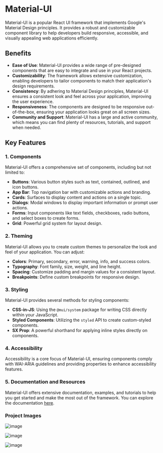 # Material-UI

Material-UI is a popular React UI framework that implements Google's Material Design principles. It provides a robust and customizable component library to help developers build responsive, accessible, and visually appealing web applications efficiently.

## Benefits

- **Ease of Use**: Material-UI provides a wide range of pre-designed components that are easy to integrate and use in your React projects.
- **Customizability**: The framework allows extensive customization, enabling developers to tailor components to match their application's design requirements.
- **Consistency**: By adhering to Material Design principles, Material-UI ensures a consistent look and feel across your application, improving the user experience.
- **Responsiveness**: The components are designed to be responsive out-of-the-box, ensuring your application looks great on all screen sizes.
- **Community and Support**: Material-UI has a large and active community, which means you can find plenty of resources, tutorials, and support when needed.

## Key Features

### 1. Components

Material-UI offers a comprehensive set of components, including but not limited to:
- **Buttons**: Various button styles such as text, contained, outlined, and icon buttons.
- **App Bar**: Top navigation bar with customizable actions and branding.
- **Cards**: Surfaces to display content and actions on a single topic.
- **Dialogs**: Modal windows to display important information or prompt user actions.
- **Forms**: Input components like text fields, checkboxes, radio buttons, and select boxes to create forms.
- **Grid**: Powerful grid system for layout design.

### 2. Theming

Material-UI allows you to create custom themes to personalize the look and feel of your application. You can adjust:
- **Colors**: Primary, secondary, error, warning, info, and success colors.
- **Typography**: Font family, size, weight, and line height.
- **Spacing**: Customize padding and margin values for a consistent layout.
- **Breakpoints**: Define custom breakpoints for responsive design.

### 3. Styling

Material-UI provides several methods for styling components:
- **CSS-in-JS**: Using the `@mui/system` package for writing CSS directly within your JavaScript.
- **Styled Components**: Utilizing the `styled` API to create custom-styled components.
- **SX Prop**: A powerful shorthand for applying inline styles directly on components.

### 4. Accessibility

Accessibility is a core focus of Material-UI, ensuring components comply with WAI-ARIA guidelines and providing properties to enhance accessibility features.

### 5. Documentation and Resources

Material-UI offers extensive documentation, examples, and tutorials to help you get started and make the most out of the framework. You can explore the documentation [here](https://mui.com/getting-started/usage/).

### Project Images

![image](https://github.com/HamzaDogann/React-MUI-Project/assets/93007915/b387c992-5952-4722-9fb8-2029620cb7c6)

![image](https://github.com/HamzaDogann/React-MUI-Project/assets/93007915/01851deb-378a-427a-b173-c2a216ae0595)

![image](https://github.com/HamzaDogann/React-MUI-Project/assets/93007915/44c7aabb-441f-47d1-bc39-06b890d96639)



